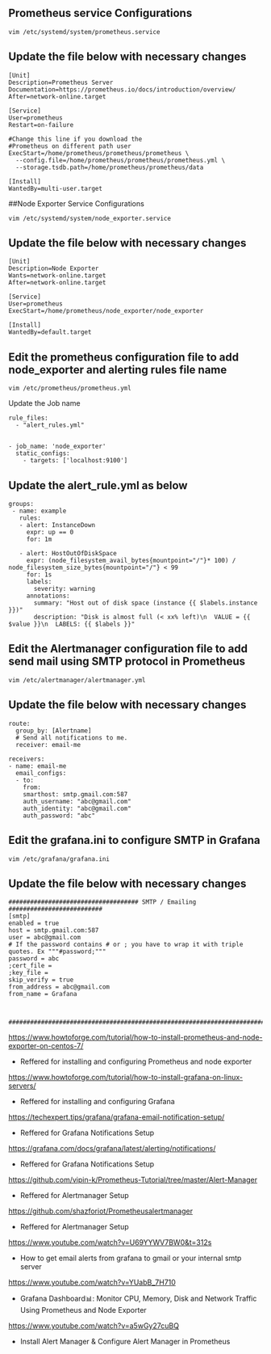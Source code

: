 ## Prometheus service Configurations
```
vim /etc/systemd/system/prometheus.service

```
## Update the file below with necessary changes

```
[Unit]
Description=Prometheus Server
Documentation=https://prometheus.io/docs/introduction/overview/
After=network-online.target

[Service]
User=prometheus
Restart=on-failure

#Change this line if you download the 
#Prometheus on different path user
ExecStart=/home/prometheus/prometheus/prometheus \
  --config.file=/home/prometheus/prometheus/prometheus.yml \
  --storage.tsdb.path=/home/prometheus/prometheus/data

[Install]
WantedBy=multi-user.target
```





##Node Exporter Service Configurations

```
vim /etc/systemd/system/node_exporter.service
```

## Update the file below with necessary changes

```
[Unit]
Description=Node Exporter
Wants=network-online.target
After=network-online.target

[Service]
User=prometheus
ExecStart=/home/prometheus/node_exporter/node_exporter

[Install]
WantedBy=default.target
```

## Edit the prometheus configuration file to add node_exporter and alerting rules file name

```
vim /etc/prometheus/prometheus.yml
```

Update the Job name
```
rule_files:
  - "alert_rules.yml"


- job_name: 'node_exporter'
  static_configs:
    - targets: ['localhost:9100']
```


## Update the alert_rule.yml as below

```
groups:
 - name: example
   rules:
   - alert: InstanceDown
     expr: up == 0
     for: 1m

   - alert: HostOutOfDiskSpace
     expr: (node_filesystem_avail_bytes{mountpoint="/"}* 100) / node_filesystem_size_bytes{mountpoint="/"} < 99
     for: 1s
     labels:
       severity: warning
     annotations:
       summary: "Host out of disk space (instance {{ $labels.instance }})"
       description: "Disk is almost full (< xx% left)\n  VALUE = {{ $value }}\n  LABELS: {{ $labels }}"
```



## Edit the Alertmanager configuration file to add send mail using SMTP protocol in Prometheus

```
vim /etc/alertmanager/alertmanager.yml
```

## Update the file below with necessary changes
```
route:
  group_by: [Alertname]
  # Send all notifications to me.
  receiver: email-me

receivers:
- name: email-me
  email_configs:
  - to: 
    from: 
    smarthost: smtp.gmail.com:587
    auth_username: "abc@gmail.com"
    auth_identity: "abc@gmail.com"
    auth_password: "abc"
```




## Edit the grafana.ini to configure SMTP in Grafana
```
vim /etc/grafana/grafana.ini
```

## Update the file below with necessary changes

```
#################################### SMTP / Emailing ##########################
[smtp]
enabled = true
host = smtp.gmail.com:587
user = abc@gmail.com
# If the password contains # or ; you have to wrap it with triple quotes. Ex """#password;"""
password = abc
;cert_file =
;key_file =
skip_verify = true
from_address = abc@gmail.com
from_name = Grafana



##############################################################################
``` 


https://www.howtoforge.com/tutorial/how-to-install-prometheus-and-node-exporter-on-centos-7/ 
- Reffered for installing and configuring Prometheus and node exporter

https://www.howtoforge.com/tutorial/how-to-install-grafana-on-linux-servers/
- Reffered for installing and configuring Grafana

https://techexpert.tips/grafana/grafana-email-notification-setup/
- Reffered for Grafana Notifications Setup

https://grafana.com/docs/grafana/latest/alerting/notifications/
- Reffered for Grafana Notifications Setup

https://github.com/vipin-k/Prometheus-Tutorial/tree/master/Alert-Manager
- Reffered for Alertmanager Setup

https://github.com/shazforiot/Prometheusalertmanager
- Reffered for Alertmanager Setup

https://www.youtube.com/watch?v=U69YYWV7BW0&t=312s
- How to get email alerts from grafana to gmail or your internal smtp server

https://www.youtube.com/watch?v=YUabB_7H710
- Grafana Dashboard📊: Monitor CPU, Memory, Disk and Network Traffic Using Prometheus and Node Exporter

https://www.youtube.com/watch?v=a5wGy27cuBQ
- Install Alert Manager & Configure Alert Manager in Prometheus
